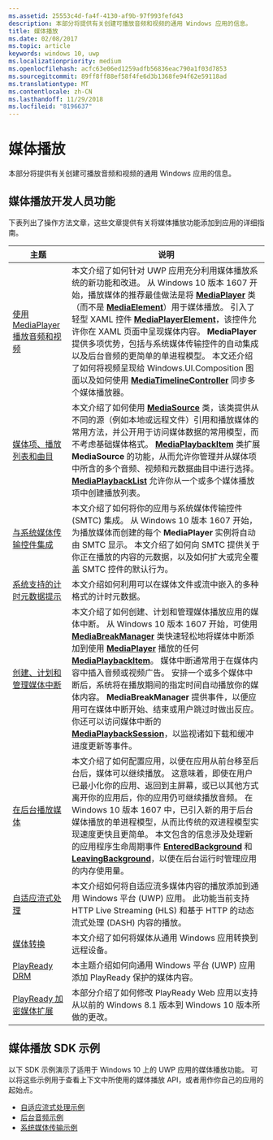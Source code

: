 ```yaml
---
ms.assetid: 25553c4d-fa4f-4130-af9b-97f993fefd43
description: 本部分将提供有关创建可播放音频和视频的通用 Windows 应用的信息。
title: 媒体播放
ms.date: 02/08/2017
ms.topic: article
keywords: windows 10, uwp
ms.localizationpriority: medium
ms.openlocfilehash: acfc63e06ed1259adfb56836eac790a1f03d7853
ms.sourcegitcommit: 89ff8ff88ef58f4fe6d3b1368fe94f62e59118ad
ms.translationtype: MT
ms.contentlocale: zh-CN
ms.lasthandoff: 11/29/2018
ms.locfileid: "8196637"
---
```

# <a name="media-playback"></a>媒体播放


本部分将提供有关创建可播放音频和视频的通用 Windows 应用的信息。 

## <a name="media-playback-developer-features"></a>媒体播放开发人员功能

下表列出了操作方法文章，这些文章提供有关将媒体播放功能添加到应用的详细指南。
 
| 主题                                                                                             | 说明                                                                                                                                                                                                                                                                                    |
|---------------------------------------------------------------------------------------------------|------------------------------------------------------------------------------------------------------------------------------------------------------------------------------------------------------------------------------------------------------------------------------------------------|
| [使用 MediaPlayer 播放音频和视频](play-audio-and-video-with-mediaplayer.md) | 本文介绍了如何针对 UWP 应用充分利用媒体播放系统的新功能和改进。 从 Windows 10 版本 1607 开始，播放媒体的推荐最佳做法是将 [**MediaPlayer**](https://msdn.microsoft.com/library/windows/apps/Windows.Media.Playback.MediaPlayer) 类（而不是 [**MediaElement**](https://msdn.microsoft.com/library/windows/apps/Windows.UI.Xaml.Controls.MediaElement)）用于媒体播放。 引入了轻型 XAML 控件 [**MediaPlayerElement**](https://msdn.microsoft.com/library/windows/apps/Windows.UI.Xaml.Controls.MediaPlayerElement)，该控件允许你在 XAML 页面中呈现媒体内容。 **MediaPlayer** 提供多项优势，包括与系统媒体传输控件的自动集成以及后台音频的更简单的单进程模型。 本文还介绍了如何将视频呈现给 Windows.UI.Composition 图面以及如何使用 [**MediaTimelineController**](https://msdn.microsoft.com/library/windows/apps/Windows.Media.MediaTimelineController) 同步多个媒体播放器。                                                                                                          |
| [媒体项、播放列表和曲目](media-playback-with-mediasource.md)                         | 本文介绍了如何使用 [**MediaSource**](https://msdn.microsoft.com/library/windows/apps/Windows.Media.Core.MediaSource) 类，该类提供从不同的源（例如本地或远程文件）引用和播放媒体的常用方法，并公开用于访问媒体数据的常用模型，而不考虑基础媒体格式。 [**MediaPlaybackItem**](https://msdn.microsoft.com/library/windows/apps/dn930939) 类扩展 **MediaSource** 的功能，从而允许你管理并从媒体项中所含的多个音频、视频和元数据曲目中进行选择。 [**MediaPlaybackList**](https://msdn.microsoft.com/library/windows/apps/dn930955) 允许你从一个或多个媒体播放项中创建播放列表。                                                                                                               |
| [与系统媒体传输控件集成](integrate-with-systemmediatransportcontrols.md)                               | 本文介绍了如何将你的应用与系统媒体传输控件 (SMTC) 集成。 从 Windows 10 版本 1607 开始，为播放媒体而创建的每个 **MediaPlayer** 实例将自动由 SMTC 显示。 本文介绍了如何向 SMTC 提供关于你正在播放的内容的元数据，以及如何扩大或完全覆盖 SMTC 控件的默认行为。                                   |
| [系统支持的计时元数据提示](system-supported-metadata-cues.md)                               | 本文介绍如何利用可以在媒体文件或流中嵌入的多种格式的计时元数据。                                   |
| [创建、计划和管理媒体中断](create-schedule-and-manage-media-breaks.md)                                                                             | 本文介绍了如何创建、计划和管理媒体播放应用的媒体中断。 从 Windows 10 版本 1607 开始，可使用 [**MediaBreakManager**](https://msdn.microsoft.com/library/windows/apps/Windows.Media.Playback.MediaBreakManager) 类快速轻松地将媒体中断添加到使用 [**MediaPlayer**](https://msdn.microsoft.com/library/windows/apps/Windows.Media.Playback.MediaPlayer) 播放的任何 [**MediaPlaybackItem**](https://msdn.microsoft.com/library/windows/apps/Windows.Media.Playback.MediaPlaybackItem)。 媒体中断通常用于在媒体内容中插入音频或视频广告。 安排一个或多个媒体中断后，系统将在播放期间的指定时间自动播放你的媒体内容。 **MediaBreakManager** 提供事件，以便应用可在媒体中断开始、结束或用户跳过时做出反应。 你还可以访问媒体中断的 [**MediaPlaybackSession**](https://msdn.microsoft.com/library/windows/apps/Windows.Media.Playback.MediaPlaybackSession)，以监视诸如下载和缓冲进度更新等事件。                                                                                                                     |
| [在后台播放媒体](background-audio.md)                                                                             | 本文介绍了如何配置应用，以便在应用从前台移至后台后，媒体可以继续播放。 这意味着，即使在用户已最小化你的应用、返回到主屏幕，或已以其他方式离开你的应用后，你的应用仍可继续播放音频。 在 Windows 10 版本 1607 中，已引入新的用于后台媒体播放的单进程模型，从而比传统的双进程模型实现速度更快且更简单。 本文包含的信息涉及处理新的应用程序生命周期事件 [**EnteredBackground**](https://msdn.microsoft.com/library/windows/apps/Windows.ApplicationModel.Core.CoreApplication.EnteredBackground) 和[**LeavingBackground**](https://msdn.microsoft.com/library/windows/apps/Windows.ApplicationModel.Core.CoreApplication.LeavingBackground)，以便在后台运行时管理应用的内存使用量。                                                                                                                    |
| [自适应流式处理](adaptive-streaming.md)                                                       | 本文介绍如何将自适应流多媒体内容的播放添加到通用 Windows 平台 (UWP) 应用。 此功能当前支持 HTTP Live Streaming (HLS) 和基于 HTTP 的动态流式处理 (DASH) 内容的播放。                                          |
| [媒体转换](media-casting.md)                                                                 | 本文介绍了如何将媒体从通用 Windows 应用转换到远程设备。                                                                                                                                                                                                       |
| [PlayReady DRM](playready-client-sdk.md)                                                          | 本主题介绍如何向通用 Windows 平台 (UWP) 应用添加 PlayReady 保护的媒体内容。                                                                                                                                                                                |
| [PlayReady 加密媒体扩展](playready-encrypted-media-extension.md)                     | 本部分介绍了如何修改 PlayReady Web 应用以支持从以前的 Windows 8.1 版本到 Windows 10 版本所做的更改。                                                                                                                                       |

## <a name="media-playback-sdk-samples"></a>媒体播放 SDK 示例

以下 SDK 示例演示了适用于 Windows 10 上的 UWP 应用的媒体播放功能。 可以将这些示例用于查看上下文中所使用的媒体播放 API，或者用作你自己的应用的起始点。

* [自适应流式处理示例](https://github.com/Microsoft/Windows-universal-samples/tree/dev/Samples/AdaptiveStreaming)
* [后台音频示例](https://github.com/Microsoft/Windows-universal-samples/tree/master/Samples/BackgroundMediaPlayback)
* [系统媒体传输示例](https://github.com/Microsoft/Windows-universal-samples/tree/dev/Samples/SystemMediaTransportControls)                                                                                               
 




